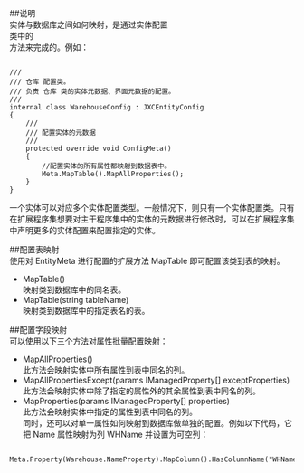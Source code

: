 ﻿
##说明  
实体与数据库之间如何映射，是通过实体配置  
类中的  
方法来完成的。例如：  
<pre><code class="cs">  
/// <mark2>
/// 仓库 配置类。
/// 负责 仓库 类的实体元数据、界面元数据的配置。
/// </summary>
internal class WarehouseConfig : JXCEntityConfig<Warehouse>
{
    /// <mark2>
    /// 配置实体的元数据
    /// </summary>
    protected override void ConfigMeta()
    {
        //配置实体的所有属性都映射到数据表中。
        Meta.MapTable().MapAllProperties();
    }
}  
</code></pre>  
一个实体可以对应多个实体配置类型。一般情况下，则只有一个实体配置类。只有在扩展程序集想要对主干程序集中的实体的元数据进行修改时，可以在扩展程序集中声明更多的实体配置来配置指定的实体。  

##配置表映射  
使用对 EntityMeta 进行配置的扩展方法 MapTable 即可配置该类到表的映射。  
 - MapTable()  
映射类到数据库中的同名表。  
 - MapTable(string tableName)  
映射类到数据库中的指定表名的表。  

##配置字段映射  
可以使用以下三个方法对属性批量配置映射：  
 - MapAllProperties()  
此方法会映射实体中所有属性到表中同名的列。  
 - MapAllPropertiesExcept(params IManagedProperty[] exceptProperties)  
此方法会映射实体中除了指定的属性外的其余属性到表中同名的列。  
 - MapProperties(params IManagedProperty[] properties)  
此方法会映射实体中指定的属性到表中同名的列。  
同时，还可以对单一属性如何映射到数据库做单独的配置。例如以下代码，它把 Name 属性映射为列 WHName 并设置为可空列：  
<pre><code class="cs">  
Meta.Property(Warehouse.NameProperty).MapColumn().HasColumnName("WHName").IsNullable();  
</code></pre>  
